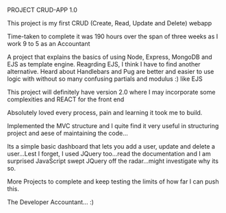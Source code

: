 PROJECT CRUD-APP 1.0

This project is my first CRUD (Create, Read, Update and Delete) webapp

Time-taken to complete it was 190 hours over the span of three weeks as I work 9 to 5 as an Accountant

A project that explains the basics of using Node, Express, MongoDB and EJS as template engine. Reagrding EJS, I think I have to find another alternative.
Heard about Handlebars and Pug are better and easier to use logic with without so many confusing partials and modulus :) like EJS

This project will definitely have version 2.0 where I may incorporate some complexities and REACT for the front end

Absolutely loved every process, pain and learning it took me to build.

Implemented the MVC structure and I quite find it very useful in structuring project and aese of maintaining the code...

Its a simple basic dashboard that lets you add a user, update and delete a user...Lest I forget, I used JQuery too...read the documentation and I am surprised JavaScript swept JQuery off the radar...might investigate why its so.

More Projects to complete and keep testing the limits of how far I can push this.

The Developer Accountant... :)
